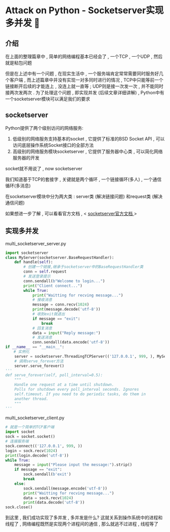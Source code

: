 #  Attack on Python - Socketserver实现多并发 🐍






<extoc></extoc>

## 介绍

在上面的整理篇章中 , 简单的网络编程基本已经会了 , 一个TCP , 一个UDP , 然后就是粘包问题

但是在上述中有一个问题 , 在现实生活中 , 一个服务端肯定常常需要同时服务好几个客户端 , 而上述篇章中并没有实现一对多同时进行的情况 , TCP中只能等前一个链接断开后续的才能连上 , 没连上就一直等 ; UDP则是接一次发一次 , 并不能同时接两次发两次 . 为了处理这个问题 , 即实现并发 (后续文章详细讲解) , Python中有一个socketserver模块可以满足我们的要求

## socketserver

Python提供了两个级别访问的网络服务:

1. 低级别的网络服务支持基本的socket , 它提供了标准的BSD Socket API , 可以访问底层操作系统Socket接口的全部方法
2. 高级别的网络服务模块socketserver , 它提供了服务器中心类 , 可以简化网络服务器的开发

socket就不用说了 , now socketserver

我们知道基于TCP的套接字 , 关键就是两个循环 , 一个链接循环(多人) , 一个通信循环(多消息)

在socketserver模块中分为两大类 : server类 (解决链接问题) 和request类 (解决通信问题) 

如果想进一步了解 , 可以看看官方文档 , < [socketserver官方文档 ](https://docs.python.org/3/library/socketserver.html?highlight=socketserver#module-socketserver)>

## 实现多并发

multi_socketserver_server.py

```python
import socketserver
class MyServer(socketserver.BaseRequestHandler):
    def handle(self):
        # 创建一个链接,继承于socketserver中的BaseRequestHandler类
        conn = self.request
        # 发送登录提示
        conn.sendall(b"Welcome to login...")
        print("Client connect...")
        while True:
            print("Waitting for recving message...")
            # 接收消息
            message = conn.recv(1024)
            print(message.decode('utf-8'))
            # 收到exit就退出
            if message == "exit":
                break
            # 回复消息
            data = input("Reply message:")
            # 发送消息
            conn.sendall(data.encode('utf-8'))
if __name__ == "__main__":
  　# 实例化
    server = socketserver.ThreadingTCPServer(('127.0.0.1', 999, ), MyServer)
    # 调用serve_forever方法
    server.serve_forever()
'''
def serve_forever(self, poll_interval=0.5):
	"""
	Handle one request at a time until shutdown.
    Polls for shutdown every poll_interval seconds. Ignores
    self.timeout. If you need to do periodic tasks, do them in
    another thread.
	"""
'''
```

multi_socketserver_client.py

```python
# 就是一个简单的TCP客户端
import socket
sock = socket.socket()
# 连接服务端
sock.connect(('127.0.0.1', 999, ))
login = sock.recv(1024)
print(login.decode('utf-8'))
while True:
    message = input("Please input the message:").strip()
    if message == "exit":
        sock.sendall(b'exit')
        break
    else:
        sock.sendall(message.encode('utf-8'))
        print("Waitting for recving message...")
        data = sock.recv(1024)
        print(data.decode('utf-8'))
sock.close()
```

到这里 , 我们成功实现了多并发 , 多并发是什么? 这就关系到操作系统中的进程和线程了 , 网络编程既然是实现两个进程间的通信 , 那么就逃不过进程 , 线程等了